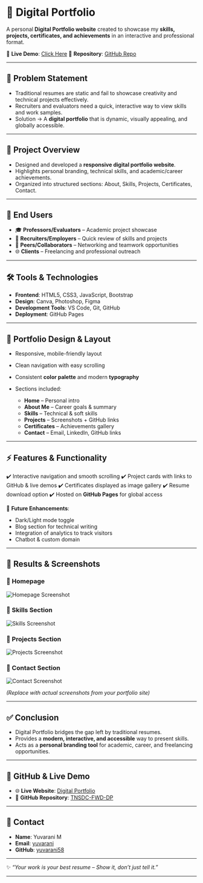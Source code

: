 # 📌 **Digital Portfolio**

A personal **Digital Portfolio website** created to showcase my **skills, projects, certificates, and achievements** in an interactive and professional format.

🔗 **Live Demo**: [Click Here](https://yuvarani58.github.io/TNSDC-FWD-DP/)
📂 **Repository**: [GitHub Repo](https://github.com/yuvarani58/TNSDC-FWD-DP)

---

## 🚀 **Problem Statement**

* Traditional resumes are static and fail to showcase creativity and technical projects effectively.
* Recruiters and evaluators need a quick, interactive way to view skills and work samples.
* Solution → A **digital portfolio** that is dynamic, visually appealing, and globally accessible.

---

## 📖 **Project Overview**

* Designed and developed a **responsive digital portfolio website**.
* Highlights personal branding, technical skills, and academic/career achievements.
* Organized into structured sections: About, Skills, Projects, Certificates, Contact.

---

## 👥 **End Users**

* 🎓 **Professors/Evaluators** – Academic project showcase
* 💼 **Recruiters/Employers** – Quick review of skills and projects
* 🤝 **Peers/Collaborators** – Networking and teamwork opportunities
* 🌐 **Clients** – Freelancing and professional outreach

---

## 🛠️ **Tools & Technologies**

* **Frontend**: HTML5, CSS3, JavaScript, Bootstrap
* **Design**: Canva, Photoshop, Figma
* **Development Tools**: VS Code, Git, GitHub
* **Deployment**: GitHub Pages

---

## 🎨 **Portfolio Design & Layout**

* Responsive, mobile-friendly layout
* Clean navigation with easy scrolling
* Consistent **color palette** and modern **typography**
* Sections included:

  * **Home** – Personal intro
  * **About Me** – Career goals & summary
  * **Skills** – Technical & soft skills
  * **Projects** – Screenshots + GitHub links
  * **Certificates** – Achievements gallery
  * **Contact** – Email, LinkedIn, GitHub links

---

## ⚡ **Features & Functionality**

✔️ Interactive navigation and smooth scrolling
✔️ Project cards with links to GitHub & live demos
✔️ Certificates displayed as image gallery
✔️ Resume download option
✔️ Hosted on **GitHub Pages** for global access

🔮 **Future Enhancements**:

* Dark/Light mode toggle
* Blog section for technical writing
* Integration of analytics to track visitors
* Chatbot & custom domain

---

## 📸 **Results & Screenshots**

### 🔹 Homepage

![Homepage Screenshot](screenshot-home.png)

### 🔹 Skills Section

![Skills Screenshot](screenshot-skills.png)

### 🔹 Projects Section

![Projects Screenshot](screenshot-projects.png)

### 🔹 Contact Section

![Contact Screenshot](screenshot-contact.png)

*(Replace with actual screenshots from your portfolio site)*

---

## ✅ **Conclusion**

* Digital Portfolio bridges the gap left by traditional resumes.
* Provides a **modern, interactive, and accessible** way to present skills.
* Acts as a **personal branding tool** for academic, career, and freelancing opportunities.

---

## 🔗 **GitHub & Live Demo**

* 🌐 **Live Website**: [Digital Portfolio](https://yuvarani58.github.io/TNSDC-FWD-DP/)
* 📂 **GitHub Repository**: [TNSDC-FWD-DP](https://github.com/yuvarani58/TNSDC-FWD-DP)

---

## 📧 **Contact**

* **Name**: Yuvarani M
* **Email**: [yuvarani](13358ds2024@princescience.in)
* **GitHub**: [yuvarani58](https://github.com/yuvarani58)

---

✨ *“Your work is your best resume – Show it, don’t just tell it.”*

---

